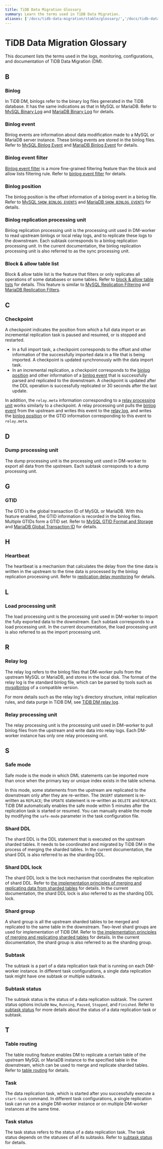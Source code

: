 ```yaml
---
title: TiDB Data Migration Glossary
summary: Learn the terms used in TiDB Data Migration.
aliases: ['/docs/tidb-data-migration/stable/glossary/','/docs/tidb-data-migration/v1.0/glossary/','/docs/dev/reference/tools/data-migration/glossary/','/docs/v3.1/reference/tools/data-migration/glossary/','/docs/v3.0/reference/tools/data-migration/glossary/','/docs/v2.1/reference/tools/data-migration/glossary/']
---
```


# TiDB Data Migration Glossary

This document lists the terms used in the logs, monitoring, configurations, and documentation of TiDB Data Migration (DM).

## B

### Binlog

In TiDB DM, binlogs refer to the binary log files generated in the TiDB database. It has the same indications as that in MySQL or MariaDB. Refer to [MySQL Binary Log](https://dev.mysql.com/doc/internals/en/binary-log.html) and [MariaDB Binary Log](https://mariadb.com/kb/en/library/binary-log/) for details.

### Binlog event

Binlog events are information about data modification made to a MySQL or MariaDB server instance. These binlog events are stored in the binlog files. Refer to [MySQL Binlog Event](https://dev.mysql.com/doc/internals/en/binlog-event.html) and [MariaDB Binlog Event](https://mariadb.com/kb/en/library/1-binlog-events/) for details.

### Binlog event filter

[Binlog event filter](feature-overview.md#binlog-event-filter) is a more fine-grained filtering feature than the block and allow lists filtering rule. Refer to [binlog event filter](overview.md#binlog-event-filtering) for details.

### Binlog position

The binlog position is the offset information of a binlog event in a binlog file. Refer to [MySQL `SHOW BINLOG EVENTS`](https://dev.mysql.com/doc/refman/8.0/en/show-binlog-events.html) and [MariaDB `SHOW BINLOG EVENTS`](https://mariadb.com/kb/en/library/show-binlog-events/) for details.

### Binlog replication processing unit

Binlog replication processing unit is the processing unit used in DM-worker to read upstream binlogs or local relay logs, and to replicate these logs to the downstream. Each subtask corresponds to a binlog replication processing unit. In the current documentation, the binlog replication processing unit is also referred to as the sync processing unit.

### Block & allow table list

Block & allow table list is the feature that filters or only replicates all operations of some databases or some tables. Refer to [block & allow table lists](overview.md#block-and-allow-lists-replication-at-the-schema-and-table-levels) for details. This feature is similar to [MySQL Replication Filtering](https://dev.mysql.com/doc/refman/5.6/en/replication-rules.html) and [MariaDB Replication Filters](https://mariadb.com/kb/en/library/replication-filters/).

## C

### Checkpoint

A checkpoint indicates the position from which a full data import or an incremental replication task is paused and resumed, or is stopped and restarted.

- In a full import task, a checkpoint corresponds to the offset and other information of the successfully imported data in a file that is being imported. A checkpoint is updated synchronously with the data import task.
- In an incremental replication, a checkpoint corresponds to the [binlog position](#binlog-position) and other information of a [binlog event](#binlog-event) that is successfully parsed and replicated to the downstream. A checkpoint is updated after the DDL operation is successfully replicated or 30 seconds after the last update.

In addition, the `relay.meta` information corresponding to a [relay processing unit](#relay-processing-unit) works similarly to a checkpoint. A relay processing unit pulls the [binlog event](#binlog-event) from the upstream and writes this event to the [relay log](#relay-log), and writes the [binlog position](#binlog-position) or the GTID information corresponding to this event to `relay.meta`.

## D

### Dump processing unit

The dump processing unit is the processing unit used in DM-worker to export all data from the upstream. Each subtask corresponds to a dump processing unit.

## G

### GTID

The GTID is the global transaction ID of MySQL or MariaDB. With this feature enabled, the GTID information is recorded in the binlog files. Multiple GTIDs form a GTID set. Refer to [MySQL GTID Format and Storage](https://dev.mysql.com/doc/refman/5.7/en/replication-gtids-concepts.html) and [MariaDB Global Transaction ID](https://mariadb.com/kb/en/library/gtid/) for details.

## H

### Heartbeat

The heartbeat is a mechanism that calculates the delay from the time data is written in the upstream to the time data is processed by the binlog replication processing unit. Refer to [replication delay monitoring](feature-overview.md#replication-delay-monitoring) for details.

## L

### Load processing unit

The load processing unit is the processing unit used in DM-worker to import the fully exported data to the downstream. Each subtask corresponds to a load processing unit. In the current documentation, the load processing unit is also referred to as the import processing unit.

## R

### Relay log

The relay log refers to the binlog files that DM-worker pulls from the upstream MySQL or MariaDB, and stores in the local disk. The format of the relay log is the standard binlog file, which can be parsed by tools such as [mysqlbinlog](https://dev.mysql.com/doc/refman/8.0/en/mysqlbinlog.html) of a compatible version.

For more details such as the relay log's directory structure, initial replication rules, and data purge in TiDB DM, see [TiDB DM relay log](relay-log.md).

### Relay processing unit

The relay processing unit is the processing unit used in DM-worker to pull binlog files from the upstream and write data into relay logs. Each DM-worker instance has only one relay processing unit.

## S

### Safe mode

Safe mode is the mode in which DML statements can be imported more than once when the primary key or unique index exists in the table schema.

In this mode, some statements from the upstream are replicated to the downstream only after they are re-written. The `INSERT` statement is re-written as `REPLACE`; the `UPDATE` statement is re-written as `DELETE` and `REPLACE`. TiDB DM automatically enables the safe mode within 5 minutes after the replication task is started or resumed. You can manually enable the mode by modifying the `safe-mode` parameter in the task configuration file.

### Shard DDL

The shard DDL is the DDL statement that is executed on the upstream sharded tables. It needs to be coordinated and migrated by TiDB DM in the process of merging the sharded tables. In the current documentation, the shard DDL is also referred to as the sharding DDL.

### Shard DDL lock

The shard DDL lock is the lock mechanism that coordinates the replication of shard DDL. Refer to [the implementation principles of merging and replicating data from sharded tables](feature-shard-merge.md#principles) for details. In the current documentation, the shard DDL lock is also referred to as the sharding DDL lock.

### Shard group

A shard group is all the upstream sharded tables to be merged and replicated to the same table in the downstream. Two-level shard groups are used for implementation of TiDB DM. Refer to [the implementation principles of merging and replicating sharded tables](feature-shard-merge.md#principles) for details. In the current documentation, the shard group is also referred to as the sharding group.

### Subtask

The subtask is a part of a data replication task that is running on each DM-worker instance. In different task configurations, a single data replication task might have one subtask or multiple subtasks.

### Subtask status

The subtask status is the status of a data replication subtask. The current status options include `New`, `Running`, `Paused`, `Stopped`, and `Finished`. Refer to [subtask status](query-status.md#subtask-status) for more details about the status of a data replication task or subtask.

## T

### Table routing

The table routing feature enables DM to replicate a certain table of the upstream MySQL or MariaDB instance to the specified table in the downstream, which can be used to merge and replicate sharded tables. Refer to [table routing](feature-overview.md#table-routing) for details.

### Task

The data replication task, which is started after you successfully execute a `start-task` command. In different task configurations, a single replication task can run on a single DM-worker instance or on multiple DM-worker instances at the same time.

### Task status

The task status refers to the status of a data replication task. The task status depends on the statuses of all its subtasks. Refer to [subtask status](query-status.md#subtask-status) for details.
